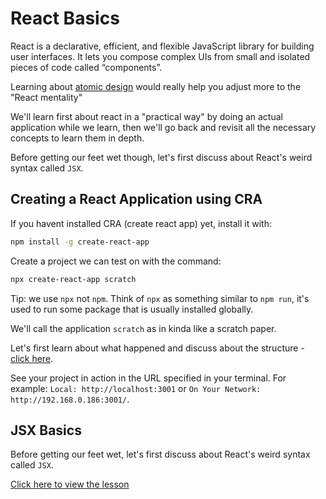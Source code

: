 # React Basics

React is a declarative, efficient, and flexible JavaScript library for building user interfaces. It lets you compose complex UIs from small and isolated pieces of code called “components”.

Learning about [atomic design](/modules/atomic-design.md) would really help you adjust more to the "React mentality"

We'll learn first about react in a "practical way" by doing an actual application while we learn, then we'll go back and revisit all the necessary concepts to learn them in depth.

Before getting our feet wet though, let's first discuss about React's weird syntax called `JSX`.

## Creating a React Application using CRA

If you havent installed CRA (create react app) yet, install it with:

```bash
npm install -g create-react-app
```

Create a project we can test on with the command:

```bash
npx create-react-app scratch
```

Tip: we use `npx` not `npm`. Think of `npx` as something similar to `npm run`, it's used to run some package that is usually installed globally.

We'll call the application `scratch` as in kinda like a scratch paper.

Let's first learn about what happened and discuss about the structure - [click here](/modules/react-basics/cra-structure.md).

See your project in action in the URL specified in your terminal. For example: `Local: http://localhost:3001` or `On Your Network:  http://192.168.0.186:3001/`.

## JSX Basics

Before getting our feet wet, let's first discuss about React's weird syntax called `JSX`.

[Click here to view the lesson](/modules/react-basics/jsx.md)